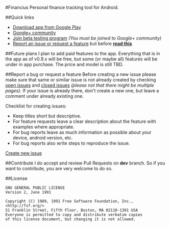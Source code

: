 #Financius
Personal finance tracking tool for Android.

##Quick links
- [Download app from Google Play][1]
- [Google+ community][2]
- [Join beta testing program][3] *(You must be joined to Google+ community)*
- [Report an issue or  request a feature][4] but before **[read this](#report-a-bug-or-request-a-feature)**

##Future plans
I plan to add paid features to the app. Everything that is in the app as of v0.9.x will be free, but some (or maybe all)
features will be under in app purchase. The price and model is still TBD.

##Report a bug or request a feature
Before creating a new issue please make sure that same or similar issue is not already created by checking 
[open issues][5] and [closed issues][6] *(please not that there might be multiple pages)*. If your issue is already 
there, don't create a new one, but leave a comment under already existing one.

Checklist for creating issues:

- Keep titles short but descriptive.
- For feature requests leave a clear description about the feature with examples where appropriate.
- For bug reports leave as much information as possible about your device, android version, etc.
- For bug reports also write steps to reproduce the issue.

[Create new issue][4]

##Contribute
I do accept and review Pull Requests on **dev** branch. So if you want to contribute, you are very welcome to do so.

##License
```
GNU GENERAL PUBLIC LICENSE
Version 2, June 1991

Copyright (C) 1989, 1991 Free Software Foundation, Inc., <http://fsf.org/>
51 Franklin Street, Fifth Floor, Boston, MA 02110-1301 USA
Everyone is permitted to copy and distribute verbatim copies
of this license document, but changing it is not allowed.
```

[1]: https://play.google.com/store/apps/details?id=com.code44.finance
[2]: https://plus.google.com/communities/105052097023793642366
[3]: https://play.google.com/apps/testing/com.code44.finance
[4]: https://github.com/mvarnagiris/Financius/issues/new
[5]: https://github.com/mvarnagiris/Financius/issues?state=open
[6]: https://github.com/mvarnagiris/Financius/issues?state=closed
